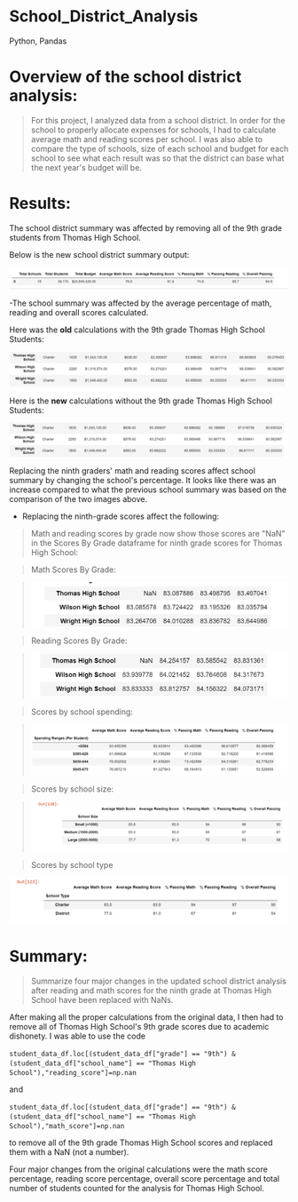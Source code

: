 # School_District_Analysis
Python, Pandas

# Overview of the school district analysis: 
>For this project, I analyzed data from a school district. In order for the school to properly allocate expenses for schools, I had to calculate average math and reading scores per school. I was also able to compare the type of schools, size of each school and budget for each school to see what each result was so that the district can base what the next year's budget will be.
# Results: 
The school district summary was affected by removing all of the 9th grade students from Thomas High School. 

Below is the new school district summary output:

![District_Summary.png](District_Summary.png)

-The school summary was affected by the average percentage of math, reading and overall scores calculated.

Here was the **old** calculations with the 9th grade Thomas High School Students:

![Old_School_Summary_With_9th.png](Old_School_Summary_With_9th.png)

Here is the **new** calculations without the 9th grade Thomas High School Students:

![New_School_Summary_Without_9th.png](New_School_Summary_Without_9th.png)

Replacing the ninth graders' math and reading scores affect school summary by changing the school's percentage. It looks like there was an increase compared to what the previous school summary was based on the comparison of the two images above.

- Replacing the ninth-grade scores affect the following:

>Math and reading scores by grade now show those scores are "NaN" in the Scores By Grade dataframe for ninth grade scores for Thomas High School:

>Math Scores By Grade:

>![New_Math_Scores_By_Grade.png](New_Math_Scores_By_Grade.png)

>Reading Scores By Grade:

>![New_Reading_Scores_By_Grade.png](New_Reading_Scores_By_Grade.png)

>Scores by school spending:

>![Scores_By_School_Spending.png](Scores_By_School_Spending.png)

>Scores by school size:

>![Scores_By_School_Size.png](Scores_By_School_Size.png)

>Scores by school type

![Scores_By_School_Type.png](Scores_By_School_Type.png)

# Summary: 
>Summarize four major changes in the updated school district analysis after reading and math scores for the ninth grade at Thomas High School have been replaced with NaNs.

After making all the proper calculations from the original data, I then had to remove all of Thomas High School's 9th grade scores due to academic dishonety. I was able to use the code

```student_data_df.loc[(student_data_df["grade"] == "9th") & (student_data_df["school_name"] == "Thomas High School"),"reading_score"]=np.nan```

and

```student_data_df.loc[(student_data_df["grade"] == "9th") & (student_data_df["school_name"] == "Thomas High School"),"math_score"]=np.nan```

to remove all of the 9th grade Thomas High School scores and replaced them with a NaN (not a number).

Four major changes from the original calculations were the math score percentage, reading score percentage, overall score percentage and total number of students counted for the analysis for Thomas High School.

